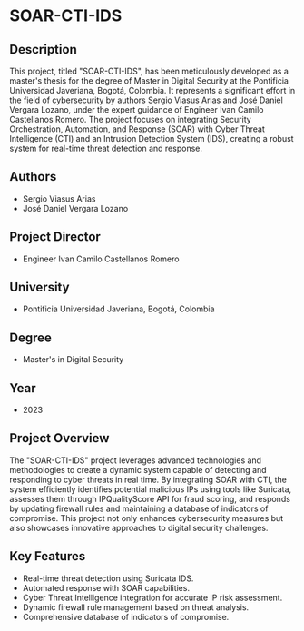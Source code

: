 # SOAR-CTI-IDS

## Description
This project, titled "SOAR-CTI-IDS", has been meticulously developed as a master's thesis for the degree of Master in Digital Security at the Pontificia Universidad Javeriana, Bogotá, Colombia. It represents a significant effort in the field of cybersecurity by authors Sergio Viasus Arias and José Daniel Vergara Lozano, under the expert guidance of Engineer Ivan Camilo Castellanos Romero. The project focuses on integrating Security Orchestration, Automation, and Response (SOAR) with Cyber Threat Intelligence (CTI) and an Intrusion Detection System (IDS), creating a robust system for real-time threat detection and response.

## Authors
- Sergio Viasus Arias
- José Daniel Vergara Lozano

## Project Director
- Engineer Ivan Camilo Castellanos Romero

## University
- Pontificia Universidad Javeriana, Bogotá, Colombia

## Degree
- Master's in Digital Security

## Year 
- 2023

## Project Overview
The "SOAR-CTI-IDS" project leverages advanced technologies and methodologies to create a dynamic system capable of detecting and responding to cyber threats in real time. By integrating SOAR with CTI, the system efficiently identifies potential malicious IPs using tools like Suricata, assesses them through IPQualityScore API for fraud scoring, and responds by updating firewall rules and maintaining a database of indicators of compromise. This project not only enhances cybersecurity measures but also showcases innovative approaches to digital security challenges.

## Key Features
- Real-time threat detection using Suricata IDS.
- Automated response with SOAR capabilities.
- Cyber Threat Intelligence integration for accurate IP risk assessment.
- Dynamic firewall rule management based on threat analysis.
- Comprehensive database of indicators of compromise.
